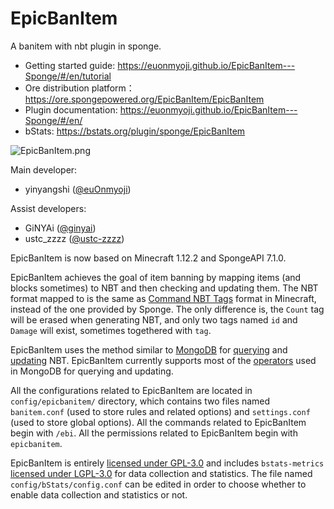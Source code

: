 # EpicBanItem

A banitem with nbt plugin in sponge.

* Getting started guide: <https://euonmyoji.github.io/EpicBanItem---Sponge/#/en/tutorial>
* Ore distribution platform： <https://ore.spongepowered.org/EpicBanItem/EpicBanItem>
* Plugin documentation: <https://euonmyoji.github.io/EpicBanItem---Sponge/#/en/>
* bStats: <https://bstats.org/plugin/sponge/EpicBanItem>

![EpicBanItem.png](https://forums-cdn.spongepowered.org/uploads/default/original/3X/d/f/df777d2f56331853a78fafc6876c59a412a2353d.png)

Main developer:

* yinyangshi ([@euOnmyoji](https://github.com/euOnmyoji))

Assist developers:

* GiNYAi ([@ginyai](https://github.com/ginyai))
* ustc_zzzz ([@ustc-zzzz](https://github.com/ustc-zzzz))

EpicBanItem is now based on Minecraft 1.12.2 and SpongeAPI 7.1.0.

EpicBanItem achieves the goal of item banning by mapping items (and blocks sometimes) to NBT and then checking and updating them. The NBT format mapped to is the same as [Command NBT Tags](https://minecraft.gamepedia.com/Tutorials/Command_NBT_tags#Items) format in Minecraft, instead of the one provided by Sponge. The only difference is, the `Count` tag will be erased when generating NBT, and only two tags named `id` and `Damage` will exist, sometimes togethered with `tag`.

EpicBanItem uses the method similar to [MongoDB](https://docs.mongodb.com/manual/) for [querying](https://docs.mongodb.com/manual/tutorial/query-documents/) and [updating](https://docs.mongodb.com/manual/tutorial/update-documents/) NBT. EpicBanItem currently supports most of the [operators](https://docs.mongodb.com/manual/reference/operator/) used in MongoDB for querying and updating.

All the configurations related to EpicBanItem are located in `config/epicbanitem/` directory, which contains two files named `banitem.conf` (used to store rules and related options) and `settings.conf` (used to store global options). All the commands related to EpicBanItem begin with `/ebi`. All the permissions related to EpicBanItem begin with `epicbanitem`.

EpicBanItem is entirely [licensed under GPL-3.0](LICENSE) and includes `bstats-metrics` [licensed under LGPL-3.0](https://github.com/Bastian/bStats-Metrics/blob/master/LICENSE) for data collection and statistics. The file named `config/bStats/config.conf` can be edited in order to choose whether to enable data collection and statistics or not.
